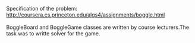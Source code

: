 Specification of the problem:</br>
http://coursera.cs.princeton.edu/algs4/assignments/boggle.html
</br></br>
BoggleBoard and BoggleGame classes are written by course lecturers.The task was to writte solver for the game.
